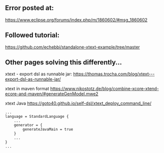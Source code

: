 ## Error posted at:
https://www.eclipse.org/forums/index.php/m/1860602/#msg_1860602

## Followed tutorial:
https://github.com/echebbi/standalone-xtext-example/tree/master

## Other pages solving this differently...

xtext - export dsl as runnable jar:
https://thomas.trocha.com/blog/xtext---export-dsl-as-runnable-jar/

xtext in maven format
https://www.nikostotz.de/blog/combine-xcore-xtend-ecore-and-maven/#generateGenModel.mwe2


xtext Java
https://goto40.github.io/self-dsl/xtext_deploy_command_line/
```
...
language = StandardLanguage {
    ...
    generator = {
        generateJavaMain = true
    }
    ...
}
...
```

